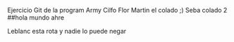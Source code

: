 Ejercicio Git de la program Army
Cilfo
Flor
Martin el colado ;) 
Seba colado 2
##hola mundo ahre

Leblanc esta rota y nadie lo puede negar
